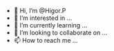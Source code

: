 - 👋 Hi, I’m @Higor.P
- 👀 I’m interested in ...
- 🌱 I’m currently learning ...
- 💞️ I’m looking to collaborate on ...
- 📫 How to reach me ...

<!---
nupsbr/nupsbr is a ✨ special ✨ repository because its `README.md` (this file) appears on your GitHub profile.
You can click the Preview link to take a look at your changes.
--->
